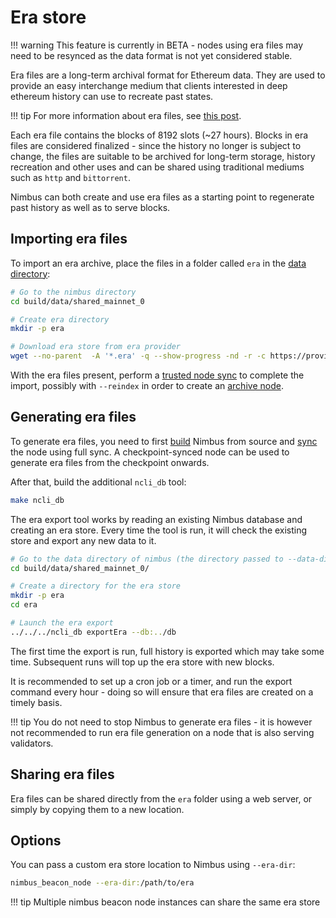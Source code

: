 # Era store

!!! warning
    This feature is currently in BETA - nodes using era files may need to be resynced as the data format is not yet considered stable.

Era files are a long-term archival format for Ethereum data. They are used to provide an easy interchange medium that clients interested in deep ethereum history can use to recreate past states.

!!! tip
    For more information about era files, see [this post](https://ethresear.ch/t/era-archival-files-for-block-and-consensus-data/13526).

Each era file contains the blocks of 8192 slots (~27 hours). Blocks in era files are considered finalized - since the history no longer is subject to change, the files are suitable to be archived for long-term storage, history recreation and other uses and can be shared using traditional mediums such as `http` and `bittorrent`.

Nimbus can both create and use era files as a starting point to regenerate past history as well as to serve blocks.

## Importing era files

To import an era archive, place the files in a folder called `era` in the [data directory](./data-dir.md):

```sh
# Go to the nimbus directory
cd build/data/shared_mainnet_0

# Create era directory
mkdir -p era

# Download era store from era provider
wget --no-parent  -A '*.era' -q --show-progress -nd -r -c https://provider/era
```

With the era files present, perform a [trusted node sync](./trusted-node-sync.md) to complete the import, possibly with `--reindex` in order to create an [archive node](./history.md).

## Generating era files

To generate era files, you need to first [build](./build.md) Nimbus from source and [sync](./start-syncing.md) the node using full sync. A checkpoint-synced node can be used to generate era files from the checkpoint onwards.

After that, build the additional `ncli_db` tool:

```sh
make ncli_db
```

The era export tool works by reading an existing Nimbus database and creating an era store. Every time the tool is run, it will check the existing store and export any new data to it.

```sh
# Go to the data directory of nimbus (the directory passed to --data-dir)
cd build/data/shared_mainnet_0/

# Create a directory for the era store
mkdir -p era
cd era

# Launch the era export
../../../ncli_db exportEra --db:../db
```

The first time the export is run, full history is exported which may take some time. Subsequent runs will top up the era store with new blocks.

It is recommended to set up a cron job or a timer, and run the export command every hour - doing so will ensure that era files are created on a timely basis.

!!! tip
    You do not need to stop Nimbus to generate era files - it is however not recommended to run era file generation on a node that is also serving validators.

## Sharing era files

Era files can be shared directly from the `era` folder using a web server, or simply by copying them to a new location.

## Options

You can pass a custom era store location to Nimbus using `--era-dir`:

```sh
nimbus_beacon_node --era-dir:/path/to/era
```

!!! tip
    Multiple nimbus beacon node instances can share the same era store
